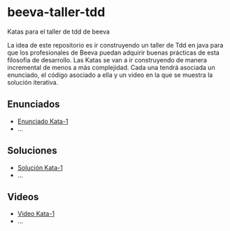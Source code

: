 # beeva-taller-tdd
Katas para el taller de tdd de beeva

La idea de este repositorio es ir construyendo un taller de Tdd en java para que los profesionales de Beeva puedan adquirir buenas prácticas de esta filosofia de desarrollo.
Las Katas se van a ir construyendo de manera incremental de menos a más complejidad. Cada una tendrá asociada un enunciado, el código asociado a ella y un video en la que se muestra la solución iterativa.

## Enunciados

* [Enunciado Kata-1](https://github.com/beeva-danielpetrovic/beeva-taller-tdd/tree/Kata-1)
* ...

## Soluciones

* [Solución Kata-1](https://github.com/beeva-danielpetrovic/beeva-taller-tdd/tree/Kata-1)
* ...

## Videos

* [Video Kata-1](https://github.com/beeva-danielpetrovic/beeva-taller-tdd/tree/Kata-1)
* ...
